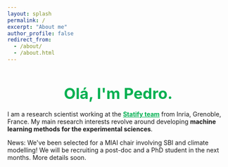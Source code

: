 ```yaml
---
layout: splash
permalink: /
excerpt: "About me"
author_profile: false
redirect_from: 
  - /about/
  - /about.html
---
```


<h1 style="color:#00b050; text-align: center; font-size:26pt; margin-bottom:0.5em" >Olá, I'm Pedro.</h1>

I am a research scientist working at the <a href="https://team.inria.fr/statify/" style="color:#00b050; font-weight:bold;" target="_blank">Statify team</a> from Inria, Grenoble, France. My main research interests revolve around developing <span style="font-weight:bold">machine learning methods for the experimental sciences</span>.  

News: We've been selected for a MIAI chair involving SBI and climate modelling! We will be recruiting a post-doc and a PhD student in the next months. More details soon. 

<!-- <div class="container">
  <div class="row">
    <div class="col-sm" style="text-align: center">
      <img src="/images/picto_research.svg" width="60px" style="margin-right:18px; display: inline-block; vertical-align: middle;"/>
      <a href="/research/" style="color:#00b050; font-weight:bold;">Research</a>
    </div>
    <div class="col-sm" style="text-align: center">
      <img src="/images/picto_publications.svg" width="60px" style="margin-right:18px; display: inline-block; vertical-align: middle;"/>
      <a href="/publications/" style="color:#00b050; font-weight:bold;">Publications</a>      
    </div>
    <div class="col-sm" style="text-align: center">
      <img src="/images/picto_code.svg" width="80px" style="margin-right:18px; display: inline-block; vertical-align: middle;"/>
      <a href="/code/" style="color:#00b050; font-weight:bold;">Code</a>      
    </div>
    <div class="col-sm" style="text-align: center">
      <img src="/images/picto_teaching.svg" width="60px" style="margin-right:18px; display: inline-block; vertical-align: middle;"/>
      <a href="/teaching/" style="color:#00b050; font-weight:bold;">Teaching</a>      
    </div>    
  </div>
</div> -->